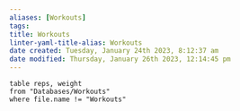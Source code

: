 ```yaml
---
aliases: [Workouts]
tags: 
title: Workouts
linter-yaml-title-alias: Workouts
date created: Tuesday, January 24th 2023, 8:12:37 am
date modified: Thursday, January 26th 2023, 12:14:45 pm
---
```


```dataview
table reps, weight
from "Databases/Workouts"
where file.name != "Workouts"
```
